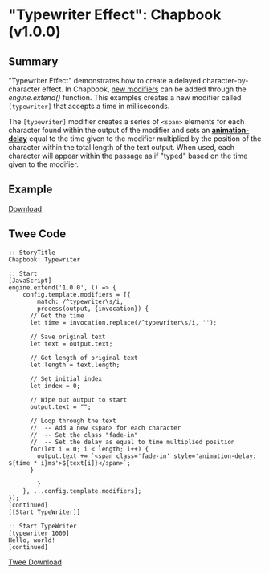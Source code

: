 # "Typewriter Effect": Chapbook (v1.0.0)

## Summary

"Typewriter Effect" demonstrates how to create a delayed character-by-character effect. In Chapbook, [new modifiers](https://klembot.github.io/chapbook/guide/advanced/adding-custom-modifiers.html) can be added through the *engine.extend()* function. This examples creates a new modifier called `[typewriter]` that accepts a time in milliseconds.

The `[typewriter]` modifier creates a series of `<span>` elements for each character found within the output of the modifier and sets an **[animation-delay](https://developer.mozilla.org/en-US/docs/Web/CSS/animation-delay)** equal to the time given to the modifier multiplied by the position of the character within the total length of the text output. When used, each character will appear within the passage as if "typed" based on the time given to the modifier.

## Example

[Download](chapbook_typewriter_example.html)

## Twee Code

```twee
:: StoryTitle
Chapbook: Typewriter

:: Start
[JavaScript]
engine.extend('1.0.0', () => {
    config.template.modifiers = [{
        match: /^typewriter\s/i,
        process(output, {invocation}) {
      // Get the time
      let time = invocation.replace(/^typewriter\s/i, '');

      // Save original text
      let text = output.text;

      // Get length of original text
      let length = text.length;

      // Set initial index
      let index = 0;

      // Wipe out output to start
      output.text = "";

      // Loop through the text
      //  -- Add a new <span> for each character
      //  -- Set the class "fade-in"
      //  -- Set the delay as equal to time multiplied position
      for(let i = 0; i < length; i++) {
        output.text += `<span class='fade-in' style='animation-delay: ${time * i}ms'>${text[i]}</span>`;
      }

        }
    }, ...config.template.modifiers];
});
[continued]
[[Start TypeWriter]]

:: Start TypeWriter
[typewriter 1000]
Hello, world!
[continued]

```

[Twee Download](chapbook_typewriter_twee.txt)
